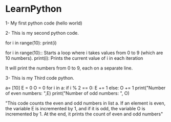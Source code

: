 # LearnPython

1- My first python code (hello world)

2- This is my second python code.

for i in range(10):
   print(i)

for i in range(10):: Starts a loop where i takes values from 0 to 9 (which are 10 numbers).
print(i): Prints the current value of i in each iteration

It will print the numbers from 0 to 9, each on a separate line.



3- This is my Third code python. 

a= [10]
E = 0
O = 0
for i in a:
    if i % 2 == 0:
       E += 1 
    else:
       O += 1
print("Number of even numbers: ",E)
print("Number of odd numbers: ", O)

"This code counts the even and odd numbers in list a. If an element is even, the variable E is incremented by 1, and if it is odd, the variable O is incremented by 1. At the end, it prints the count of even and odd numbers"
